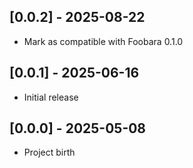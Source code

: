 ## [0.0.2] - 2025-08-22

- Mark as compatible with Foobara 0.1.0

## [0.0.1] - 2025-06-16

- Initial release

## [0.0.0] - 2025-05-08

- Project birth
